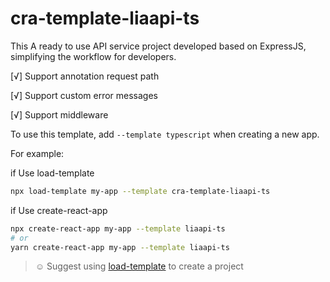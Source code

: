 # cra-template-liaapi-ts

This A ready to use API service project developed based on ExpressJS, simplifying the workflow for developers.

[√] Support annotation request path

[√] Support custom error messages

[√] Support middleware

To use this template, add `--template typescript` when creating a new app.

For example:

if Use load-template
```sh
npx load-template my-app --template cra-template-liaapi-ts
```

if Use create-react-app
```sh
npx create-react-app my-app --template liaapi-ts
# or
yarn create-react-app my-app --template liaapi-ts
```


> ☺️ Suggest using [load-template](https://www.npmjs.com/package/load-template) to create a project
